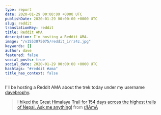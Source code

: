 ```yaml
---
type: report
date: 2020-01-29 00:00:00 +0000 UTC
publishDate: 2020-01-29 00:00:00 +0000 UTC
slug: reddit
translationKey: reddit
title: Reddit AMA
description: I'm hosting a Reddit AMA.
image: "/v1553075075/reddit_irrz4z.jpg"
keywords: []
author: dave
featured: false
social_posts: true
social_date: 2020-01-29 00:00:00 +0000 UTC
hashtags: "#reddit #ama"
title_has_context: false
---
```


I'll be hosting a Reddit AMA about the trek today under my username <a href="https://www.reddit.com/user/davebrophy" target="_blank">davebrophy</a>.

<blockquote class="reddit-card"><a href="https://www.reddit.com/r/IAmA/comments/evqpvr/i_hiked_the_great_himalaya_trail_for_154_days/">I hiked the Great Himalaya Trail for 154 days across the highest trails of Nepal. Ask me anything!</a> from <a href="http://www.reddit.com/r/IAmA">r/IAmA</a></blockquote>
<script async src="//embed.redditmedia.com/widgets/platform.js" charset="UTF-8"></script>
